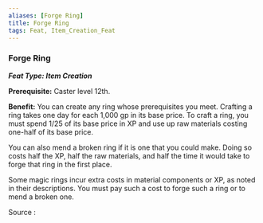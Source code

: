 ```yaml
---
aliases: [Forge Ring]
title: Forge Ring
tags: Feat, Item_Creation_Feat
---
```

### Forge Ring 
***Feat Type: Item Creation***

**Prerequisite:** Caster level 12th.

**Benefit:** You can create any ring whose prerequisites you meet.
Crafting a ring takes one day for each 1,000 gp in its base price. To
craft a ring, you must spend 1/25 of its base price in XP and use up raw
materials costing one-half of its base price.

You can also mend a broken ring if it is one that you could make. Doing
so costs half the XP, half the raw materials, and half the time it would
take to forge that ring in the first place.

Some magic rings incur extra costs in material components or XP, as
noted in their descriptions. You must pay such a cost to forge such a
ring or to mend a broken one.


Source :